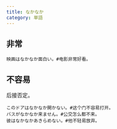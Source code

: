```yaml
---
title: なかなか
category: 単語
---
```


## 非常

```example
映画はなかなか面白い。#电影非常好看。
```

## 不容易

后接否定。

```example
このドアはなかなか開かない。#这个门不容易打开。
バスがなかなか来ません。#公交怎么都不来。
彼はなかなかあきらめない。#他不轻易放弃。
```
